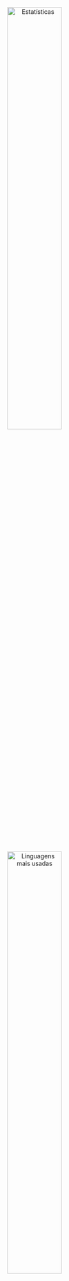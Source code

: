 <div align="center">
    <img src="https://github-readme-stats.vercel.app/api?username=aprendizarthur&theme=light&cache_seconds=1800&include_all_commits=true&count_private=true&show_icons=false" alt="Estatísticas" width="50%" />
</div>

<div align="center">
  <img src="https://github-readme-stats.vercel.app/api/top-langs/?username=aprendizarthur&layout=compact&theme=light&cache_seconds=1800" alt="Linguagens mais usadas" width="50%" />
</div>


